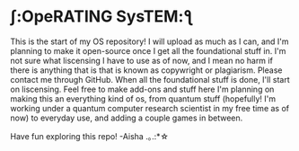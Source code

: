 # ʃ:OpeRATING SysTEM:ƪ

This is the start of my OS repository! 
I will upload as much as I can, and I'm planning to make it open-source once I get all the foundational stuff in.
I'm not sure what liscensing I have to use as of now, and I mean no harm if there is anything that is that is known as copywright or plagiarism. Please contact me through GitHub. When all the foundational stuff is done, I'll start on liscensing.
Feel free to make add-ons and stuff here
I'm planning on making this an everything kind of os, from quantum stuff (hopefully! I'm working under a quantum computer research scientist in my free time as of now) to everyday use, and adding a couple games in between. 

Have fun exploring this repo!
-Aisha .｡.:*☆
